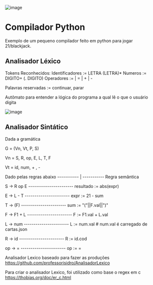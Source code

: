![image](https://user-images.githubusercontent.com/77121121/184261474-f20ef41d-7711-40c6-bbe4-68a3b7b746d4.png)

# Compilador Python

Exemplo de um pequeno compilador feito em python para jogar 21/blackjack.

## Analisador Léxico

Tokens Reconhecidos: Identificadores := LETRA (LETRA)* Numeros := DIGITO+ (. DIGITO) Operadores := | = | + | - 

Palavras reservadas := continuar, parar

Autômato para entender a lógica do programa a qual lê o que o usuário digita

![image](https://user-images.githubusercontent.com/77121121/184040441-1fcb49b6-3924-428b-afab-f70da2785aa7.png)


## Analisador Sintático 

Dada a gramática 

G = (Vn, Vt, P, S)

Vn = S, R, op, E, L, T, F

Vt = id, num, + , - 

Dado pelas regras abaixo  ----------- | -----------     Regra semântica

 S -> R op E  -----------------------  resultado := abs(expr)
  
 E -> L - T    ----------------------- expr := 21 - sum             
 
 T -> (F)      ----------------------- sum := "("||F.val||")"        
 
 F -> F1 + L    ----------------------- F := F1.val + L.val       
 
 L -> num     ----------------------- L := num.val                   # num.val é carregado de cartas.json
 
 R -> id      ----------------------- R := id.cod
 
 op -> =       ----------------------- op := =


Analisador Lexico baseado para fazer as produções
https://github.com/professorisidro/AnalisadorLexico

Para criar o analisador Lexico, foi utilizado como base o regex em c
https://thobias.org/doc/er_c.html
